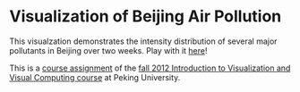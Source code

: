 # Visualization of Beijing Air Pollution

This visualzation demonstrates the intensity distribution of several major pollutants in Beijing over two weeks. Play with it [here](http://scottcheng.github.com/bj-air-vis/)!

This is a [course assignment](http://vis.pku.edu.cn/wiki/public_course/visclass_f12/assignment/a02/start) of the [fall 2012 Introduction to Visualization and Visual Computing course](http://vis.pku.edu.cn/wiki/public_course/visclass_f12/start) at Peking University.
